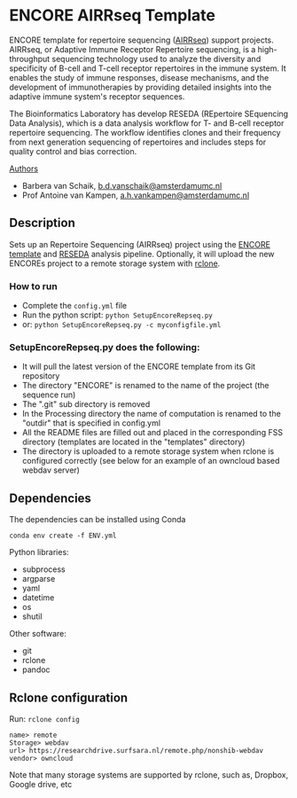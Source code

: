 # ENCORE AIRRseq Template

ENCORE template for repertoire sequencing ([AIRRseq](https://www.antibodysociety.org/about/)) support projects. AIRRseq, or Adaptive Immune Receptor Repertoire sequencing, is a high-throughput sequencing technology used to analyze the diversity and specificity of B-cell and T-cell receptor repertoires in the immune system. It enables the study of immune responses, disease mechanisms, and the development of immunotherapies by providing detailed insights into the adaptive immune system's receptor sequences.

The Bioinformatics Laboratory has develop RESEDA (REpertoire SEquencing Data Analysis), which is a data analysis workflow for T- and B-cell receptor repertoire sequencing. The workflow identifies clones and their frequency from next generation sequencing of repertoires and includes steps for quality control and bias correction.

<u>Authors</u>

* Barbera van Schaik, b.d.vanschaik@amsterdamumc.nl
* Prof Antoine van Kampen, a.h.vankampen@amsterdamumc.nl

## Description

Sets up an Repertoire Sequencing (AIRRseq) project using the [ENCORE template](https://github.com/EDS-Bioinformatics-Laboratory/ENCORE) and [RESEDA](https://github.com/EDS-Bioinformatics-Laboratory/reseda) analysis pipeline. Optionally, it will upload the new  ENCOREs project to a remote storage system with [rclone](https://rclone.org/).

### How to run

* Complete the ``config.yml`` file
* Run the python script: ``python SetupEncoreRepseq.py``
* or: ``python SetupEncoreRepseq.py -c myconfigfile.yml``

### SetupEncoreRepseq.py does the following:

* It will pull the latest version of the ENCORE template from its Git repository
* The directory "ENCORE" is renamed to the name of the project (the sequence run)
* The ".git" sub directory is removed
* In the Processing directory the name of computation is renamed to the "outdir" that is specified in config.yml
* All the README files are filled out and placed in the corresponding FSS directory (templates are located in the "templates" directory)
* The directory is uploaded to a remote storage system when rclone is configured correctly (see below for an example of an owncloud based webdav server)

## Dependencies

The dependencies can be installed using Conda

```commandline
conda env create -f ENV.yml
```

Python libraries:

* subprocess
* argparse
* yaml
* datetime
* os
* shutil

Other software:

* git
* rclone
* pandoc

## Rclone configuration

Run: ``rclone config``

```
name> remote
Storage> webdav
url> https://researchdrive.surfsara.nl/remote.php/nonshib-webdav
vendor> owncloud
```

Note that many storage systems are supported by rclone, such as, Dropbox, Google drive, etc
